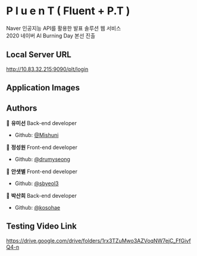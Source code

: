 # P l u e n T ( Fluent + P.T )
Naver 인공지능 API를 활용한 발표 솔루션 웹 서비스<br/>
2020 네이버 AI Burning Day 본선 진출


## Local Server URL
http://10.83.32.215:9090/plt/login



## Application Images



## Authors

:hatching_chick: **유미선** Back-end developer

* Github: [@Mishuni](https://github.com/Mishuni)

👾 **정성원** Front-end developer

* Github: [@drumyseong](https://github.com/drumyseong)

:elephant: **안샛별** Front-end developer

* Github: [@sbyeol3](https://github.com/sbyeol3)

🦙 **박산희** Back-end developer

* Github: [@kosohae](https://github.com/kosohae)
   
   
## Testing Video Link

https://drive.google.com/drive/folders/1rx3TZuMwo3AZVoqNW7ejC_FfGivfQ4-n
